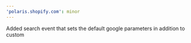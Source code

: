 ```yaml
---
'polaris.shopify.com': minor
---
```


Added search event that sets the default google parameters in addition to custom
